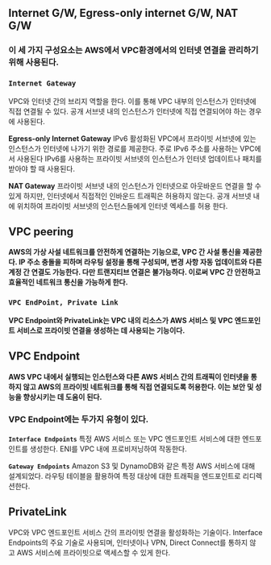 ## Internet G/W, Egress-only internet G/W, NAT G/W
### 이 세 가지 구성요소는 AWS에서 VPC환경에서의 인터넷 연결을 관리하기 위해 사용된다.

### **```Internet Gateway```**
VPC와 인터넷 간의 브리지 역할을 한다. 이를 통해 VPC 내부의 인스턴스가 인터넷에 직접 연결될 수 있다.
공개 서브넷 내의 인스턴스가 인터넷에 직접 연결되어야 하는 경우에 사용된다.

**Egress-only Internet Gateway**
IPv6 활성화된 VPC에서 프라이빗 서브넷에 있는 인스턴스가 인터넷에 나가기 위한 경로를 제공한다. 주로 IPv6 주소를 사용하는 VPC에서 사용된다
IPv6를 사용하는 프라이빗 서브넷의 인스턴스가 인터넷 업데이트나 패치를 받아야 할 때 사용된다.

**NAT Gateway**
프라이빗 서브넷 내의 인스턴스가 인터넷으로 아웃바운드 연결을 할 수 있게 하지만, 인터넷에서 직접적인 인바운드 트래픽은 허용하지 않는다.
공개 서브넷 내에 위치하여 프라이빗 서브넷의 인스턴스들에게 인터넷 엑세스를 허용 한다.

## VPC peering
**AWS의 가상 사설 네트워크를 안전하게 연결하는 기능으로, VPC 간 사설 통신을 제공한다. IP 주소 충돌을 피하며 라우팅 설정을 통해 구성되며, 변경 사항 자동 업데이트와 다른 계정 간 연결도 가능한다. 다만 트랜지티브 연결은 불가능하다. 이로써 VPC 간 안전하고 효율적인 네트워크 통신을 가능하게 한다.**

### **```VPC EndPoint, Private Link```**
**VPC Endpoint와 PrivateLink는 VPC 내의 리소스가 AWS 서비스 및 VPC 엔드포인트 서비스로 프라이빗 연결을 생성하는 데 사용되는 기능이다.**

## VPC Endpoint
**AWS VPC 내에서 실행되는 인스턴스와 다른 AWS 서비스 간의 트래픽이 인터넷을 통하지 않고 AWS의 프라이빗 네트워크를 통해 직접 연결되도록 허용한다. 이는 보안 및 성능을 향상시키는 데 도움이 된다.**

### VPC Endpoint에는 두가지 유형이 있다.
**```Interface Endpoints```**
특정 AWS 서비스 또는 VPC 엔드포인트 서비스에 대한 엔드포인트를 생성한다.
ENI를 VPC 내에 프로비저닝하여 작동한다.

**```Gateway Endpoints```**
Amazon S3 및 DynamoDB와 같은 특정 AWS 서비스에 대해 설계되었다.
라우팅 테이블을 활용하여 특정 대상에 대한 트래픽을 엔드포인트로 리디렉션한다.

## PrivateLink
VPC와 VPC 엔드포인트 서비스 간의 프라이빗 연결을 활성화하는 기술이다. Interface Endpoints의 주요 기술로 사용되며, 인터넷이나 VPN, Direct Connect를 통하지 않고 AWS 서비스에 프라이빗으로 액세스할 수 있게 한다.
